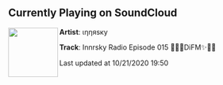 ## Currently Playing on SoundCloud

[<img align="left" width="100" src="https://i1.sndcdn.com/avatars-rANOiDlQMuxn3yg7-ZBSXzA-t50x50.jpg">](https://soundcloud.com/innrskymusic/innrsky-radio-episode-015-difm)

**Artist**: ιηηяѕку 

**Track**: Innrsky Radio Episode 015 🌊💙✨DiFM✨💙🌊

Last updated at 10/21/2020 19:50
